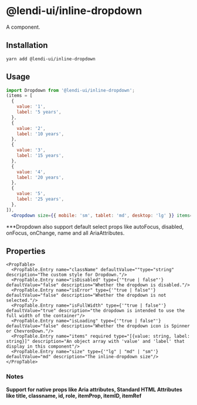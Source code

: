 # @lendi-ui/inline-dropdown

A <Dropdown> component.

## Installation

```
yarn add @lendi-ui/inline-dropdown
```

## Usage

```jsx
import Dropdown from '@lendi-ui/inline-dropdown';
(items = [
  {
    value: '1',
    label: '5 years',
  },
  {
    value: '2',
    label: '10 years',
  },
  {
    value: '3',
    label: '15 years',
  },
  {
    value: '4',
    label: '20 years',
  },
  {
    value: '5',
    label: '25 years',
  },
]),
  <Dropdown size={{ mobile: 'sm', tablet: 'md', desktop: 'lg' }} items={items} isFullWidth={true} />;
```

\*\*\*Dropdown also support default select props like autoFocus, disabled, onFocus, onChange, name and all AriaAttributes.

## Properties

```
<PropTable>
  <PropTable.Entry name="className" defaultValue=""type="string" description="The custom style for Dropdown."/>
  <PropTable.Entry name="isDisabled" type={'"true | false"'} defaultValue="false" description="Whether the dropdown is disabled."/>
  <PropTable.Entry name="isError" type={'"true | false"'} defaultValue="false" description="Whether the dropdown is not selected."/>
  <PropTable.Entry name="isFullWidth" type={'"true | false"'} defaultValue="true" description="the dropdown is intended to use the full width of the container"/>
  <PropTable.Entry name="isLoading" type={'"true | false"'} defaultValue="false" description="Whether the dropdown icon is Spinner or ChevronDown."/>
  <PropTable.Entry name="items" required type="[{value: string, label: string}]" description="An object array with 'value' and 'label' that display in this component"/>
  <PropTable.Entry name="size" type={'"lg" | "md" | "sm"'} defaultValue="md" description="The inline-dropdown size"/>
</PropTable>
```

### Notes

<b>Support for native props like Aria attributes, Standard HTML Attributes like title, classname, id, role, itemProp, itemID, itemRef</b>
